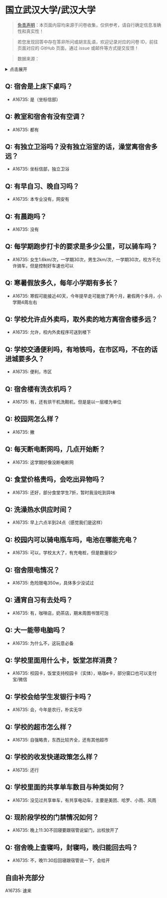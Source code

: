 # 国立武汉大学/武汉大学

> [免责声明](https://colleges.chat/#_3)：本页面内容均来源于问卷收集，仅供参考，请自行确定信息准确性和真实性！

> 若您发现回答中存在答非所问或胡言乱语，欢迎记录对应的问卷 ID，前往页面对应的 GitHub 页面，通过 issue 或邮件等方式提交反馈！

> 数据来源：

<details><summary>点击展开</summary>
<ul>
<li>A16735: 3026724828@qq.com (2023 年 01 月)</li>
</ul>
</details>

## Q: 宿舍是上床下桌吗？

- A16735: 是（坐标信部）

## Q: 教室和宿舍有没有空调？

- A16735: 都有

## Q: 有独立卫浴吗？没有独立浴室的话，澡堂离宿舍多远？

- A16735: 坐标信部，独立卫浴

## Q: 有早自习、晚自习吗？

- A16735: 本专业没有，网安有

## Q: 有晨跑吗？

- A16735: 没有

## Q: 每学期跑步打卡的要求是多少公里，可以骑车吗？

- A16735: 女生1.6km/次，一学期30次，男生2km/次，一学期30次，校方不允许骑车，但是控制好车速也可以

## Q: 寒暑假放多久，每年小学期有多长？

- A16735: 寒假可能接近40天，今年提早走可能放了两个月，暑假两个多月，小学期4周左右

## Q: 学校允许点外卖吗，取外卖的地方离宿舍楼多远？

- A16735: 允许，校内外卖程序可送到楼下

## Q: 学校交通便利吗，有地铁吗，在市区吗，不在的话进城要多久？

- A16735: 便利，市区

## Q: 宿舍楼有洗衣机吗？

- A16735: 有，还有烘干机洗鞋机，但是是以一层楼为单位

## Q: 校园网怎么样？

- A16735: 撇

## Q: 每天断电断网吗，几点开始断？

- A16735: 这学期好像没断电断网

## Q: 食堂价格贵吗，会吃出异物吗？

- A16735: 还好，部分食堂学生7折，暂时我没吃到异味

## Q: 洗澡热水供应时间？

- A16735: 早上六点半到24点（感觉我们是这样）

## Q: 校园内可以骑电瓶车吗，电池在哪能充电？

- A16735: 可以，学校太大了，有充电桩，但是数量较少

## Q: 宿舍限电情况？

- A16735: 危险限电350w，具体多少没试过

## Q: 通宵自习有去处吗？

- A16735: 有，咖啡店，奶茶店，期末周图书馆可泡

## Q: 大一能带电脑吗？

- A16735: 为什么不，这玩意必备

## Q: 学校里面用什么卡，饭堂怎样消费？

- A16735: 校园卡，饭堂支持校园卡（实体），珞珈e卡，部分窗口也可以支付宝/微信

## Q: 学校会给学生发银行卡吗？

- A16735: 会，今年是农行，朴实无华

## Q: 学校的超市怎么样？

- A16735: 自强略贵，东西比较齐全，还有其他超市

## Q: 学校的收发快递政策怎么样？

- A16735: 还行

## Q: 学校里面的共享单车数目与种类如何？

- A16735: 没见过共享单车，有共享电动车，主要是美团、哈罗、小雨、风雨

## Q: 现阶段学校的门禁情况如何？

- A16735: 晚上11:30不回寝要跟宿管说留门，出校放开了

## Q: 宿舍晚上查寝吗，封寝吗，晚归能回去吗？

- A16735: 不，晚11:30后回寝跟宿管说一下，会给开

## 自由补充部分

A16735: 速来